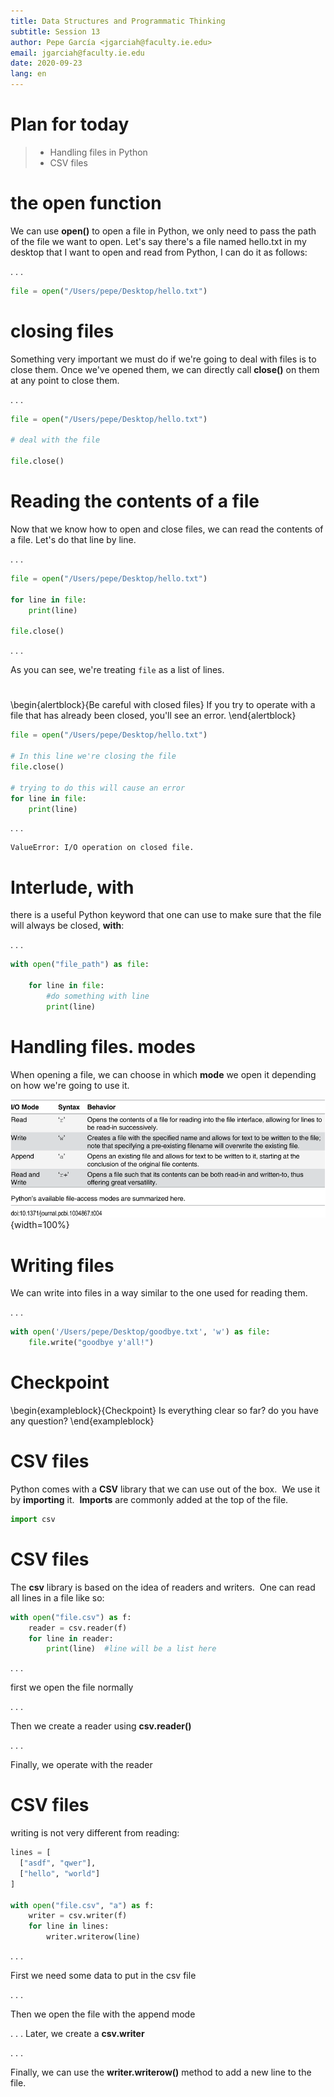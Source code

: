 ```yaml
---
title: Data Structures and Programmatic Thinking
subtitle: Session 13
author: Pepe García <jgarciah@faculty.ie.edu>
email: jgarciah@faculty.ie.edu
date: 2020-09-23
lang: en
---
```


# Plan for today

>- Handling files in Python
>- CSV files

# the **open** function

We can use **open()** to open a file in Python, we only need to pass
the path of the file we want to open.  Let's say there's a file named
hello.txt in my desktop that I want to open and read from Python, I
can do it as follows:

. . .

```python
file = open("/Users/pepe/Desktop/hello.txt")
```

# closing files

Something very important we must do if we're going to deal with files
is to close them.  Once we've opened them, we can directly call
**close()** on them at any point to close them.

. . .

```python
file = open("/Users/pepe/Desktop/hello.txt")

# deal with the file

file.close()
```

# Reading the contents of a file

Now that we know how to open and close files, we can read the contents
of a file.  Let's do that line by line.

. . .

```python
file = open("/Users/pepe/Desktop/hello.txt")

for line in file:
    print(line)

file.close()
```

. . .

As you can see, we're treating `file` as a list of lines.

#

\begin{alertblock}{Be careful with closed files}
If you try to operate
with a file that has already been closed, you'll see an error.
\end{alertblock}

```python
file = open("/Users/pepe/Desktop/hello.txt")

# In this line we're closing the file
file.close()

# trying to do this will cause an error
for line in file:
    print(line)
```

. . .

```
ValueError: I/O operation on closed file.
```

# Interlude, **with**

there is a useful Python keyword that one can use to make sure that
the file will always be closed, **with**:

. . .

```python
with open("file_path") as file:

    for line in file:
        #do something with line
        print(line)
```

# Handling files. modes

When opening a file, we can choose in which **mode** we open it
depending on how we're going to use it.

![file modes](./img/file-modes.png){width=100%}

# Writing files

We can write into files in a way similar to the one used for reading
them.

. . .

```python
with open('/Users/pepe/Desktop/goodbye.txt', 'w') as file:
    file.write("goodbye y'all!")
```

# Checkpoint

\begin{exampleblock}{Checkpoint}
Is everything clear so far? do you have any question?
\end{exampleblock}

# CSV files

Python comes with a **CSV** library that we can use out of the box. 
We use it by **importing** it.  **Imports** are commonly added at the
top of the file.

```python
import csv
```

# CSV files

The **csv** library is based on the idea of readers and writers.  One
can read all lines in a file like so:

```python
with open("file.csv") as f:
    reader = csv.reader(f)
    for line in reader:
        print(line)  #line will be a list here
```

. . .

first we open the file normally

. . .

Then we create a reader using **csv.reader()**

. . .

Finally, we operate with the reader

# CSV files

writing is not very different from reading:

```python
lines = [
  ["asdf", "qwer"],
  ["hello", "world"]
]

with open("file.csv", "a") as f:
    writer = csv.writer(f)
    for line in lines:
        writer.writerow(line)
```

. . .

First we need some data to put in the csv file

. . .

Then we open the file with the append mode

. . .
Later, we create a **csv.writer**

. . .

Finally, we can use the **writer.writerow()** method to add a new line
to the file.
